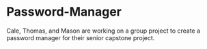 # Password-Manager

Cale, Thomas, and Mason are working on a group project to create a password manager for their senior capstone project. 
